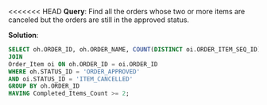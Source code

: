 <<<<<<< HEAD
**Query**: Find all the orders whose two or more items are canceled but the orders are still in the approved status.

**Solution**:
```sql
SELECT oh.ORDER_ID, oh.ORDER_NAME, COUNT(DISTINCT oi.ORDER_ITEM_SEQ_ID) AS Completed_Items_Count FROM Order_Header oh 
JOIN
Order_Item oi ON oh.ORDER_ID = oi.ORDER_ID 
WHERE oh.STATUS_ID = 'ORDER_APPROVED' 
AND oi.STATUS_ID = 'ITEM_CANCELLED' 
GROUP BY oh.ORDER_ID 
HAVING Completed_Items_Count >= 2;


